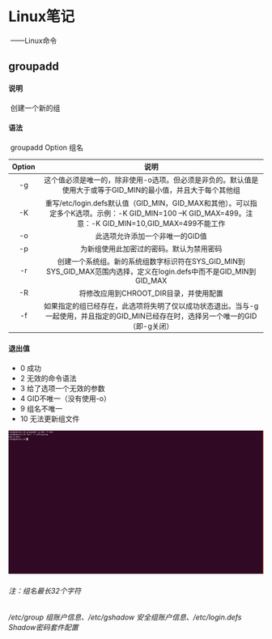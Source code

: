 # Linux笔记

​				——Linux命令

## groupadd

#### 说明

​		创建一个新的组

#### 语法

​		groupadd Option 组名

| Option |                             说明                             |
| :----: | :----------------------------------------------------------: |
|   -g   | 这个值必须是唯一的，除非使用-o选项。但必须是非负的。默认值是使用大于或等于GID_MIN的最小值，并且大于每个其他组 |
|   -K   | 重写/etc/login.defs默认值（GID_MIN，GID_MAX和其他）。可以指定多个K选项。示例：-K GID_MIN=100 –K GID_MAX=499。注意：-K GID_MIN=10,GID_MAX=499不能工作 |
|   -o   |               此选项允许添加一个非唯一的GID值                |
|   -p   |           为新组使用此加密过的密码。默认为禁用密码           |
|   -r   | 创建一个系统组。新的系统组数字标识符在SYS_GID_MIN到SYS_GID_MAX范围内选择，定义在login.defs中而不是GID_MIN到GID_MAX |
|   -R   |            将修改应用到CHROOT_DIR目录，并使用配置            |
|   -f   | 如果指定的组已经存在，此选项将失明了仅以成功状态退出。当与-g一起使用，并且指定的GID_MIN已经存在时，选择另一个唯一的GID（即-g关闭） |

#### 退出值

- 0 成功
- 2 无效的命令语法
- 3 给了选项一个无效的参数
- 4 GID不唯一（没有使用-o）
- 9 组名不唯一
- 10 无法更新组文件

![chgrp](image/groupadd.png)

###### 注：组名最长32个字符

###### /etc/group 组账户信息、/etc/gshadow 安全组账户信息、/etc/login.defs Shadow密码套件配置